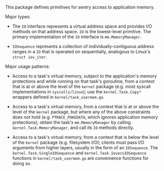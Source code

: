 This package defines primitives for sentry access to application memory.

Major types:

- The `IO` interface represents a virtual address space and provides I/O methods
  on that address space. `IO` is the lowest-level primitive. The primary
  implementation of the `IO` interface is `mm.MemoryManager`.

- `IOSequence` represents a collection of individually-contiguous address ranges
  in a `IO` that is operated on sequentially, analogous to Linux's `struct
  iov_iter`.

Major usage patterns:

- Access to a task's virtual memory, subject to the application's memory
  protections and while running on that task's goroutine, from a context that is
  at or above the level of the `kernel` package (e.g. most syscall
  implementations in `syscalls/linux`); use the `kernel.Task.Copy*` wrappers
  defined in `kernel/task_usermem.go`.

- Access to a task's virtual memory, from a context that is at or above the
  level of the `kernel` package, but where any of the above constraints does not
  hold (e.g. `PTRACE_POKEDATA`, which ignores application memory protections);
  obtain the task's `mm.MemoryManager` by calling `kernel.Task.MemoryManager`,
  and call its `IO` methods directly.

- Access to a task's virtual memory, from a context that is below the level of
  the `kernel` package (e.g. filesystem I/O); clients must pass I/O arguments
  from higher layers, usually in the form of an `IOSequence`. The
  `kernel.Task.SingleIOSequence` and `kernel.Task.IovecsIOSequence` functions in
  `kernel/task_usermem.go` are convenience functions for doing so.
